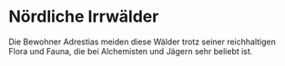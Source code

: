 # Nördliche Irrwälder

Die Bewohner Adrestias meiden diese Wälder trotz seiner reichhaltigen Flora und Fauna, die bei Alchemisten und Jägern
sehr beliebt ist.

<!--
<table>
<tr><td>Name und Beschreibung</td><td width="300">Portrait</td></tr>
<tr><td><h4>Serff</h4> Hohefürst des Wahnsinns.</td><td><img src="serff.png" alt="" /></td></tr>
</table>
-->